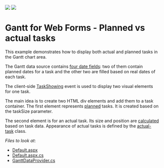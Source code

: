 <!-- default badges list -->
![](https://img.shields.io/endpoint?url=https://codecentral.devexpress.com/api/v1/VersionRange/412034304/21.1.3%2B)
[![](https://img.shields.io/badge/📖_How_to_use_DevExpress_Examples-e9f6fc?style=flat-square)](https://docs.devexpress.com/GeneralInformation/403183)
<!-- default badges end -->
# Gantt for Web Forms - Planned vs actual tasks  

This example demonstrates how to display both actual and planned tasks in the Gantt chart area.

The Gantt data source contains [four date fields](https://github.com/DevExpress-Examples/gantt-for-java-script-planned-vs-actual-tasks/blob/21.1.4+/CS/DevExtremeMvcApp1/Models/GanttDataProvider.cs#L140): two of them contain planned dates for a task and the other two are filled based on real dates of each task.

The client-side [TaskShowing](https://docs.devexpress.com/AspNet/js-ASPxClientGantt.TaskShowing) event is used to display two visual elements for one task.

The main idea is to create two HTML div elements and add them to a task container. The first element represents [planned](https://github.com/DevExpress-Examples/gantt-for-java-script-planned-vs-actual-tasks/blob/21.1.4+/CS/DevExtremeMvcApp1/Views/Home/Index.cshtml#L75) tasks. It is created based on the taskSize parameter.

The second element is for an actual task. Its size and position are [calculated](.//CS/DXWebApplication1/Default.aspx) based on task data. Appearance of actual tasks is defined by the [actual-task](https://github.com/DevExpress-Examples/gantt-for-java-script-planned-vs-actual-tasks/blob/21.1.4+/CS/DevExtremeMvcApp1/Views/Shared/_Layout.cshtml#L25) class. 

<!-- default file list -->
*Files to look at*:

* [Default.aspx](./CS/DXWebApplication1/Default.aspx)
* [Default.aspx.cs](./CS/DXWebApplication1/Default.aspx.cs)
* [GanttDataProvider.cs](.CS/DXWebApplication1/App_Data/GanttDataProvider.cs)
<!-- default file list end -->
